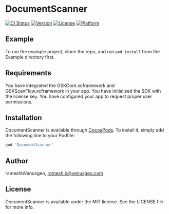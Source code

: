 # DocumentScanner

[![CI Status](https://img.shields.io/travis/rameshbVenusgeo/DocumentScanner.svg?style=flat)](https://travis-ci.org/rameshbVenusgeo/DocumentScanner)
[![Version](https://img.shields.io/cocoapods/v/DocumentScanner.svg?style=flat)](https://cocoapods.org/pods/DocumentScanner)
[![License](https://img.shields.io/cocoapods/l/DocumentScanner.svg?style=flat)](https://cocoapods.org/pods/DocumentScanner)
[![Platform](https://img.shields.io/cocoapods/p/DocumentScanner.svg?style=flat)](https://cocoapods.org/pods/DocumentScanner)

## Example

To run the example project, clone the repo, and run `pod install` from the Example directory first.

## Requirements
You have integrated the GSKCore.xcframework and GSKScanFlow.xcframework in your app.
You have initialized the SDK with the license key.
You have configured your app to request proper user permissions.

## Installation

DocumentScanner is available through [CocoaPods](https://cocoapods.org). To install
it, simply add the following line to your Podfile:

```ruby
pod 'DocumentScanner'
```
## Author

rameshbVenusgeo, ramesh.b@venusgeo.com

## License

DocumentScanner is available under the MIT license. See the LICENSE file for more info.
